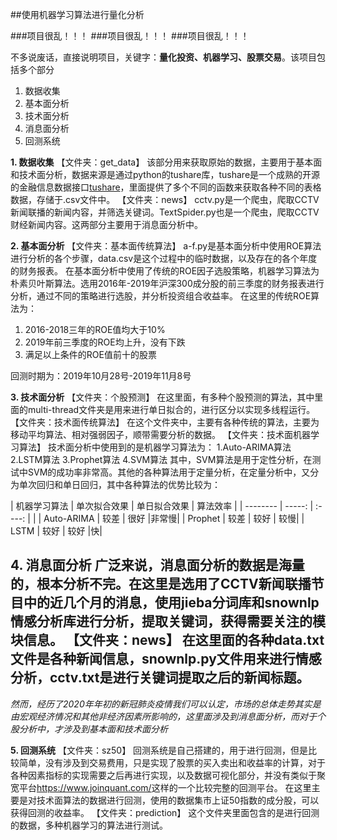 ##使用机器学习算法进行量化分析

###项目很乱！！！
###项目很乱！！！
###项目很乱！！！

不多说废话，直接说明项目，关键字：**量化投资、机器学习、股票交易**。该项目包括多个部分
1. 数据收集
2. 基本面分析
3. 技术面分析
4. 消息面分析
5. 回测系统


**1. 数据收集**
【文件夹：get_data】
该部分用来获取原始的数据，主要用于基本面和技术面分析，数据来源是通过python的tushare库，tushare是一个成熟的开源的金融信息数据接口[tushare](http://tushare.org)，里面提供了多个不同的函数来获取各种不同的表格数据，存储于.csv文件中。
【文件夹：news】
cctv.py是一个爬虫，爬取CCTV新闻联播的新闻内容，并筛选关键词。TextSpider.py也是一个爬虫，爬取CCTV财经新闻内容。这两部分主要用于消息面分析中。

**2. 基本面分析**
【文件夹：基本面传统算法】
a-f.py是基本面分析中使用ROE算法进行分析的各个步骤，data.csv是这个过程中的临时数据，以及存在的各个年度的财务报表。
在基本面分析中使用了传统的ROE因子选股策略，机器学习算法为朴素贝叶斯算法。选用2016年-2019年沪深300成分股的前三季度的财务报表进行分析，通过不同的策略进行选股，并分析投资组合收益率。
在这里的传统ROE算法为：
1. 2016-2018三年的ROE值均大于10%
2. 2019年前三季度的ROE均上升，没有下跌
3. 满足以上条件的ROE值前十的股票

回测时期为：2019年10月28号-2019年11月8号

**3. 技术面分析**
【文件夹：个股预测】
在这里面，有多种个股预测的算法，其中里面的multi-thread文件夹是用来进行单日拟合的，进行区分以实现多线程运行。
【文件夹：技术面传统算法】
在这个文件夹中，主要有各种传统的算法，主要为移动平均算法、相对强弱因子，顺带需要分析的数据。
【文件夹：技术面机器学习算法】
技术面分析中使用到的是机器学习算法为：
1.Auto-ARIMA算法
2.LSTM算法
3.Prophet算法
4.SVM算法
其中，SVM算法是用于定性分析，在测试中SVM的成功率非常高。其他的各种算法用于定量分析，在定量分析中，又分为单次回归和单日回归，其中各种算法的优势比较为：

| 机器学习算法        | 单次拟合效果   |  单日拟合效果  |  算法效率 |
| --------   | -----:  | :----:  |  |
| Auto-ARIMA      | 较差   |   很好     |非常慢|
| Prophet      |   较差   |   较好   |  较慢|
| LSTM        |    较好    |  较好  |快|

**4. 消息面分析**
广泛来说，消息面分析的数据是海量的，根本分析不完。在这里是选用了CCTV新闻联播节目中的近几个月的消息，使用jieba分词库和snownlp情感分析库进行分析，提取关键词，获得需要关注的模块信息。
【文件夹：news】
在这里面的各种data.txt文件是各种新闻信息，snownlp.py文件用来进行情感分析，cctv.txt是进行关键词提取之后的新闻标题。
-
*然而，经历了2020年年初的新冠肺炎疫情我们可以认定，市场的总体走势其实是由宏观经济情况和其他非经济因素所影响的，这里面涉及到消息面分析，而对于个股分析中，才涉及到基本面和技术面分析*

**5. 回测系统**
【文件夹：sz50】
回测系统是自己搭建的，用于进行回测，但是比较简单，没有涉及到交易费用，只是实现了股票的买入卖出和收益率的计算，对于各种因素指标的实现需要之后再进行实现，以及数据可视化部分，并没有类似于聚宽平台<https://www.joinquant.com/>这样的一个比较完整的回测平台。
在这里主要是对技术面算法的数据进行回测，使用的数据集市上证50指数的成分股，可以获得回测的收益率。
【文件夹：prediction】
这个文件夹里面包含的是进行回测的数据，多种机器学习的算法进行测试。
